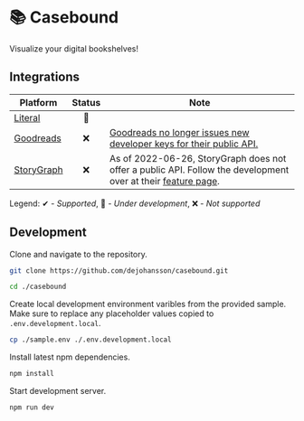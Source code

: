 # 📚 Casebound

Visualize your digital bookshelves!

## Integrations

| Platform                                     | Status | Note                                                                                                                                                                    |
|----------------------------------------------|:------:|-------------------------------------------------------------------------------------------------------------------------------------------------------------------------|
| [Literal](https://literal.club/)             |   🚧   |                                                                                                                                                                         |
| [Goodreads](https://www.goodreads.com/)      |   ❌   | [Goodreads no longer issues new developer keys for their public API.](https://help.goodreads.com/s/article/Does-Goodreads-support-the-use-of-APIs)                      |
| [StoryGraph](https://www.thestorygraph.com/) |   ❌   | As of 2022-06-26, StoryGraph does not offer a public API. Follow the development over at their [feature page](https://roadmap.thestorygraph.com/features/posts/an-api). |

Legend: ✔ - _Supported_, 🚧 - _Under development_, ❌ - _Not supported_

## Development

Clone and navigate to the repository.

``` sh
git clone https://github.com/dejohansson/casebound.git
```

``` sh
cd ./casebound
```

Create local development environment varibles from the provided sample. Make sure to replace any placeholder values copied to `.env.development.local`.

``` sh
cp ./sample.env ./.env.development.local
```

Install latest npm dependencies.

``` sh
npm install
```

Start development server.

``` sh
npm run dev
```
